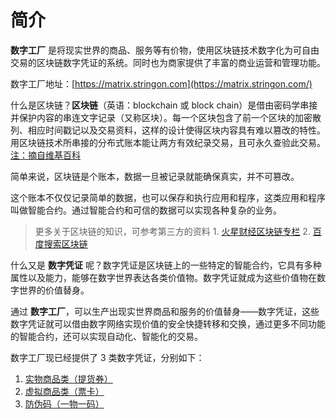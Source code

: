 # 简介

**数字工厂** 是将现实世界的商品、服务等有价物，使用区块链技术数字化为可自由交易的区块链数字凭证的系统。同时也为商家提供了丰富的商业运营和管理功能。

数字工厂地址：[https://matrix.stringon.com](https://matrix.stringon.com/)

什么是区块链？**区块链**（英语：blockchain 或 block chain）是借由密码学串接并保护内容的串连文字记录（又称区块）。每一个区块包含了前一个区块的加密散列、相应时间戳记以及交易资料，这样的设计使得区块内容具有难以篡改的特性。用区块链技术所串接的分布式账本能让两方有效纪录交易，且可永久查验此交易。 [注：摘自维基百科](https://zh.wikipedia.org/wiki/%E5%8C%BA%E5%9D%97%E9%93%BE)

简单来说，区块链是个账本，数据一旦被记录就能确保真实，并不可篡改。

这个账本不仅仅记录简单的数据，也可以保存和执行应用和程序，这类应用和程序叫做智能合约。通过智能合约和可信的数据可以实现各种复杂的业务。

> 更多关于区块链的知识，可参考第三方的资料 1. [火星财经区块链专栏](https://www.huoxing24.com/learning/) 2. [百度搜索区块链](https://www.baidu.com/s?wd=%E5%8C%BA%E5%9D%97%E9%93%BE)

什么又是 **数字凭证** 呢？数字凭证是区块链上的一些特定的智能合约，它具有多种属性以及能力，能够在数字世界表达各类价值物。数字凭证就成为这些价值物在数字世界的价值替身。

通过 **数字工厂**，可以生产出现实世界商品和服务的价值替身——数字凭证，这些数字凭证就可以借由数字网络实现价值的安全快捷转移和交换，通过更多不同功能的智能合约，还可以实现自动化、智能化的交易。

数字工厂现已经提供了 3 类数字凭证，分别如下：

1. [实物商品类（提货券）](c3/c3-1/)
2. [虚拟商品类（票卡）](c3/c3-2/)
3. [防伪码（一物一码）](c3/c3-3/)



